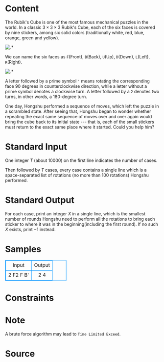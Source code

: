 
# Content

The Rubik's Cube is one of the most famous mechanical puzzles in the world. In a classic $3\times 3\times 3$ Rubik's Cube, each of the six faces is covered by nine stickers, among six solid colors (traditionally white, red, blue, orange, green and yellow).

![.*](/source/lutece/rubik-s-cube/img/aHR0cHM6Ly9hY20udWVzdGMuZWR1LmNuL21lZGlhL2ltYWdlL3Byb2JsZW0vMTAzLzIwMTQwMTI5MDAzNzQyMjAyNS5wbmc=.png)

We can name the six faces as `F`(Front), `B`(Back), `U`(Up), `D`(Down), `L`(Left), `R`(Right).

![.*](/source/lutece/rubik-s-cube/img/aHR0cHM6Ly9hY20udWVzdGMuZWR1LmNuL21lZGlhL2ltYWdlL3Byb2JsZW0vMTAzLzIwMTQwMTI5MDAzNzQ4MDUzNi5wbmc=.png)

A letter followed by a prime symbol `'` means rotating the corresponding face $90$ degrees in counterclockwise direction, while a letter without a prime symbol denotes a clockwise turn. A letter followed by a `2` denotes two turns, in other words, a $180$-degree turn.

One day, Hongshu performed a sequence of moves, which left the puzzle in a scrambled state. After seeing that, Hongshu began to wonder whether repeating the exact same sequence of moves over and over again would bring the cube back to its initial state --- that is, each of the small stickers must return to the exact same place where it started. Could you help him?

# Standard Input

One integer $T$ (about $10000$) on the first line indicates the number of cases.

Then followed by $T$ cases, every case contains a single line which is a space-separated list of rotations (no more than $100$ rotations) Hongshu performed.

# Standard Output

For each case, print an integer $X$ in a single line, which is the smallest number of rounds Hongshu need to perform all the rotations to bring each sticker to where it was in the beginning(including the first round). If no such $X$ exists, print $-1$ instead.

# Samples

<style>
        table,table tr th, table tr td { border:1px solid #0094ff; }
        table { width: 200px; min-height: 25px; line-height: 25px; text-align: center; border-collapse: collapse;}   
    </style>
<table>
	<tr>
		<td>Input</td>
		<td>Output</td>
	</tr>
<tr><td>2
F2
F B'</td><td>2
4</td></tr></table>


# Constraints



# Note

A brute force algorithm may lead to `Time Limited Exceed`.

# Source


